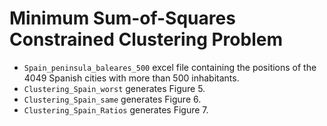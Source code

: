 # Minimum Sum-of-Squares Constrained Clustering Problem

- `Spain_peninsula_baleares_500` excel file containing the positions of the 4049 Spanish cities with more than 500 inhabitants.
- `Clustering_Spain_worst` generates Figure 5.
- `Clustering_Spain_same` generates Figure 6.
- `Clustering_Spain_Ratios` generates Figure 7.
